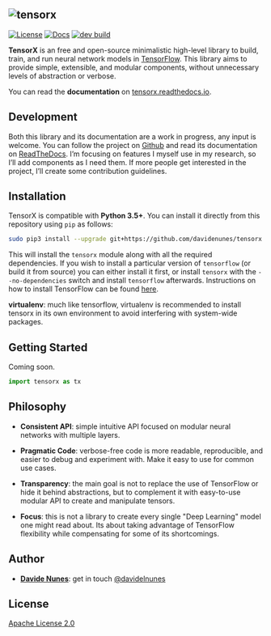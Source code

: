 ![tensorx](tensorx.png?raw=true "TensorX")
-----------------
[![License](https://img.shields.io/badge/license-Apache%202.0-blue.svg)](http://www.apache.org/licenses/LICENSE-2.0.html)
[![Docs](https://readthedocs.org/projects/tensorx/badge/?version=latest)](http://tensorx.readthedocs.io/en/latest/?badge=latest)
[![dev build](https://travis-ci.org/davidenunes/tensorx.svg?branch=dev)](https://travis-ci.org/davidenunes/tensorx)

**TensorX** is an free and open-source minimalistic high-level library to build, train, and run neural network models in [TensorFlow](https://github.com/tensorflow/tensorflow). 
This library aims to provide simple, extensible, and modular components, without unnecessary levels of abstraction or verbose.

You can read the **documentation** on [tensorx.readthedocs.io](http://tensorx.readthedocs.io/en/latest/?badge=latest).

## Development

Both this library and its documentation are a work in progress, any input is welcome. 
You can follow the project on [Github](https://github.com/davidenunes/tensorx) and read its 
documentation on [ReadTheDocs](http://tensorx.readthedocs.io/en/latest/?badge=latest). I’m focusing 
on features I myself use in my research, so I’ll add components as I need them. 
If more people get interested in the project, I’ll create some contribution guidelines.


## Installation
TensorX is compatible with **Python 3.5+**. You can install it directly from this repository using `pip` as follows:

``` bash
sudo pip3 install --upgrade git+https://github.com/davidenunes/tensorx.git
```

This will install the `tensorx` module along with all the required dependencies. If you wish to install a particular version of
`tensorflow` (or build it from source) you can either install it first, or install `tensorx` with the ``--no-dependencies``
switch and install `tensorflow` afterwards. Instructions on how to install TensorFlow
can be found [here](<https://www.tensorflow.org/install/>).

**virtualenv**: much like tensorflow, virtualenv is recommended to install tensorx in its own environment to avoid interfering with system-wide packages.

## Getting Started
Coming soon.
```python 
import tensorx as tx
```

## Philosophy

* **Consistent API**: simple intuitive API focused on modular neural networks with multiple layers. 

* **Pragmatic Code**: verbose-free code is more readable, reproducible,
  and easier to debug and experiment with. Make it easy to use for
  common use cases.

* **Transparency**: the main goal is not to replace the use of
  TensorFlow or hide it behind abstractions, but to complement it with
  easy-to-use modular API to create and manipulate tensors.  

* **Focus**: this is not a library to create every single "Deep
  Learning" model one might read about. Its about taking advantage of
  TensorFlow flexibility while compensating for some of its
  shortcomings.

## Author
* **[Davide Nunes](https://github.com/davidenunes)**: get in touch [@davidelnunes](https://twitter.com/davidelnunes)

## License

[Apache License 2.0](LICENSE)
